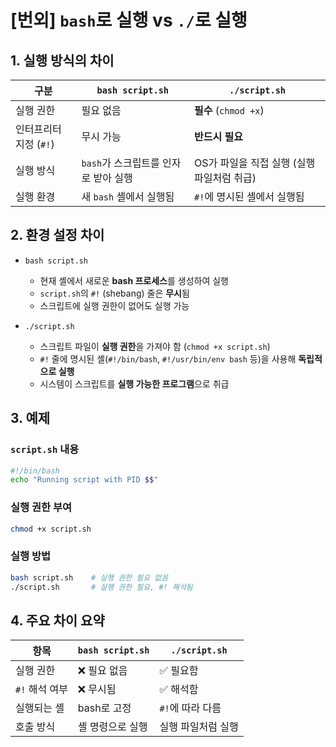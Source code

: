 # [번외] `bash`로 실행 vs `./`로 실행

## 1. 실행 방식의 차이

| 구분 | `bash script.sh` | `./script.sh` |
|------|------------------|----------------|
| 실행 권한 | 필요 없음 | **필수** (`chmod +x`) |
| 인터프리터 지정 (`#!`) | 무시 가능 | **반드시 필요** |
| 실행 방식 | `bash`가 스크립트를 인자로 받아 실행 | OS가 파일을 직접 실행 (실행 파일처럼 취급) |
| 실행 환경 | 새 `bash` 셸에서 실행됨 | `#!`에 명시된 셸에서 실행됨 |

## 2. 환경 설정 차이

- `bash script.sh`
  - 현재 셸에서 새로운 **bash 프로세스**를 생성하여 실행
  - `script.sh`의 `#!` (shebang) 줄은 **무시**됨
  - 스크립트에 실행 권한이 없어도 실행 가능

- `./script.sh`
  - 스크립트 파일이 **실행 권한**을 가져야 함 (`chmod +x script.sh`)
  - `#!` 줄에 명시된 셸(`#!/bin/bash`, `#!/usr/bin/env bash` 등)을 사용해 **독립적으로 실행**
  - 시스템이 스크립트를 **실행 가능한 프로그램**으로 취급

## 3. 예제

### `script.sh` 내용

```bash
#!/bin/bash
echo "Running script with PID $$"
```

### 실행 권한 부여

```bash
chmod +x script.sh
```

### 실행 방법

```bash
bash script.sh    # 실행 권한 필요 없음
./script.sh       # 실행 권한 필요, #! 해석됨
```

## 4. 주요 차이 요약

| 항목 | `bash script.sh` | `./script.sh` |
|------|------------------|----------------|
| 실행 권한 | ❌ 필요 없음 | ✅ 필요함 |
| `#!` 해석 여부 | ❌ 무시됨 | ✅ 해석함 |
| 실행되는 셸 | bash로 고정 | `#!`에 따라 다름 |
| 호출 방식 | 셸 명령으로 실행 | 실행 파일처럼 실행 |